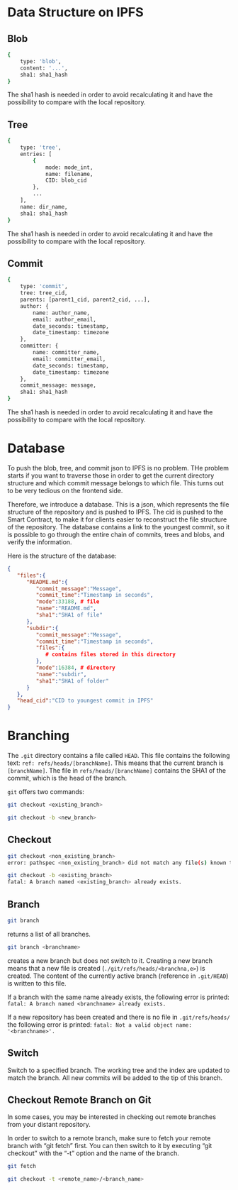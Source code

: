 # Data Structure on IPFS

## Blob

```bash
{
    type: 'blob',
    content: '...',
    sha1: sha1_hash
}
```
The sha1 hash is needed in order to avoid recalculating it and have the possibility to compare with the local repository.

## Tree

```bash
{
    type: 'tree',
    entries: [
        {
            mode: mode_int,
            name: filename,
            CID: blob_cid
        },
        ...
    ],
    name: dir_name,
    sha1: sha1_hash
}
```
The sha1 hash is needed in order to avoid recalculating it and have the possibility to compare with the local repository.

## Commit

```bash
{
    type: 'commit',
    tree: tree_cid,
    parents: [parent1_cid, parent2_cid, ...],
    author: {
        name: author_name,
        email: author_email,
        date_seconds: timestamp,
        date_timestamp: timezone
    },
    committer: {
        name: committer_name,
        email: committer_email,
        date_seconds: timestamp,
        date_timestamp: timezone
    },
    commit_message: message,
    sha1: sha1_hash
}
```
The sha1 hash is needed in order to avoid recalculating it and have the possibility to compare with the local repository.

# Database
To push the blob, tree, and commit json to IPFS is no problem. THe problem starts if you want to traverse those
in order to get the current directory structure and which commit message belongs to which file. This turns out to
be very tedious on the frontend side.

Therefore, we introduce a database. This is a json, which represents the file structure of the repository and is pushed
to IPFS. The cid is pushed to the Smart Contract, to make it for clients easier to reconstruct the file structure of the
repository. The database contains a link to the youngest commit, so it is possible to go through the entire chain
of commits, trees and blobs, and verify the information. 

Here is the structure of the database:
```json
{
   "files":{
      "README.md":{
         "commit_message":"Message",
         "commit_time":"Timestamp in seconds",
         "mode":33188, # file
         "name":"README.md",
         "sha1":"SHA1 of file"
      },
      "subdir":{
         "commit_message":"Message",
         "commit_time":"Timestamp in seconds",
         "files":{
            # contains files stored in this directory
         },
         "mode":16384, # directory
         "name":"subdir",
         "sha1":"SHA1 of folder"
      }
   },
   "head_cid":"CID to youngest commit in IPFS"
}
```

# Branching
The `.git` directory contains a file called `HEAD`. This file contains the following text: `ref: refs/heads/[branchName]`.
This means that the current branch is `[branchName]`.
The file in `refs/heads/[branchName]` contains the SHA1  of the commit, which is the head of the branch.

`git` offers two commands:
```bash
git checkout <existing_branch>

git checkout -b <new_branch>
```

## Checkout
```bash
git checkout <non_existing_branch>
error: pathspec <non_existing_branch> did not match any file(s) known to git
```
```bash
git checkout -b <existing_branch>
fatal: A branch named <existing_branch> already exists.
```

## Branch
```bash
git branch
```
returns a list of all branches.

```bash
git branch <branchname>
```
creates a new branch but does not switch to it. Creating a new branch means that a new file is created (`./git/refs/heads/<branchna,e>`) is created. The content of the currently active branch (reference in `.git/HEAD`) is written to this file.

If a branch with the same name already exists, the following error is printed: `fatal: A branch named <branchname> already exists.`

If a new repository has been created and there is no file in `.git/refs/heads/` the following error is printed: `fatal: Not a valid object name: '<branchname>'.`

## Switch
Switch to a specified branch. The working tree and the index are updated to match the branch. All new commits will be added to the tip of this branch.


## Checkout Remote Branch on Git

In some cases, you may be interested in checking out remote branches from your distant repository.

In order to switch to a remote branch, make sure to fetch your remote branch with “git fetch” first. You can then switch to it by executing “git checkout” with the “-t” option and the name of the branch.

```bash
git fetch

git checkout -t <remote_name>/<branch_name>
```